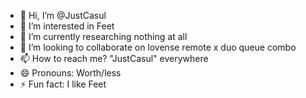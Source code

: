 - 👋 Hi, I’m @JustCasul
- 👀 I’m interested in Feet
- 🌱 I’m currently researching nothing at all
- 💞️ I’m looking to collaborate on lovense remote x duo queue combo
- 📫 How to reach me? "JustCasul" everywhere
- 😄 Pronouns: Worth/less
- ⚡ Fun fact: I like Feet

<!---
JustCasul/JustCasul is a ✨ special ✨ repository because its `README.md` (this file) appears on your GitHub profile.
You can click the Preview link to take a look at your changes.
--->
